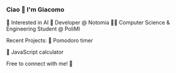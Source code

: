 ### Ciao 👋 I'm Giacomo
🤖 Interested in AI
💼 Developer @ Notomia
👨‍💻 Computer Science & Engineering Student @ PoliMI

Recent Projects:
🍅 Pomodoro timer

🧮 JavaScript calculator

Free to connect with me! 🤝

<!--
**1giacomo/1giacomo** is a ✨ _special_ ✨ repository because its `README.md` (this file) appears on your GitHub profile.

Here are some ideas to get you started:

- 🔭 I’m currently working on ...
- 🌱 I’m currently learning ...
- 👯 I’m looking to collaborate on ...
- 🤔 I’m looking for help with ...
- 💬 Ask me about ...
- 📫 How to reach me: ...
- 😄 Pronouns: ...
- ⚡ Fun fact: ...
-->
